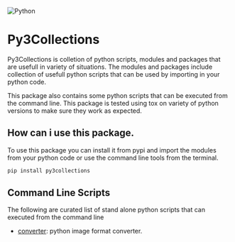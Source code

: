 
![Python](https://www.python.org/static/img/python-logo.png)

# Py3Collections

Py3Collections is colletion of python scripts, modules and packages that are usefull in variety of
situations. The modules and packages include collection of usefull python scripts that can be used
by importing in your python code.

This package also contains some python scripts that can be executed from the command line. This
package is tested using tox on variety of python versions to make sure they work as expected.

## How can i use this package.

To use this package you can install it from pypi and import the modules from your python code
or use the command line tools from the terminal.

```bash
pip install py3collections
```

## Command Line Scripts

The following are curated list of stand alone python scripts that can executed from the command line

* [converter](https://github.com/endalk200/py_tools/blob/main/scripts/converter): python image format converter.
